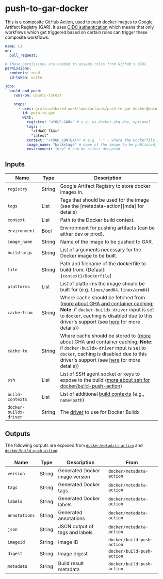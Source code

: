 # push-to-gar-docker

This is a composite GitHub Action, used to push docker images to Google Artifact Registry (GAR).
It uses [OIDC authentication](https://docs.github.com/en/actions/deployment/security-hardening-your-deployments/about-security-hardening-with-openid-connect)
which means that only workflows which get triggered based on certain rules can
trigger these composite workflows.

```yaml
name: CI
on:
  pull_request:

# These permissions are needed to assume roles from Github's OIDC.
permissions:
  contents: read
  id-token: write

jobs:
  build-and-push:
    runs-on: ubuntu-latest

    steps:
      - uses: grafana/shared-workflows/actions/push-to-gar-docker@main
        id: push-to-gar
        with:
          registry: "<YOUR-GAR>" # e.g. us-docker.pkg.dev, optional
          tags: |-
            "<IMAGE_TAG>"
            "latest"
          context: "<YOUR_CONTEXT>" # e.g. "." - where the Dockerfile is
          image_name: "backstage" # name of the image to be published, required
          environment: "dev" # can be either dev/prod
```

## Inputs

| Name                   | Type   | Description                                                                                                                                                                                                                                                                                                                                                 |
| ---------------------- | ------ | ----------------------------------------------------------------------------------------------------------------------------------------------------------------------------------------------------------------------------------------------------------------------------------------------------------------------------------------------------------- |
| `registry`             | String | Google Artifact Registry to store docker images in.                                                                                                                                                                                                                                                                                                         |
| `tags`                 | List   | Tags that should be used for the image (see the [metadata-action][mda] for details)                                                                                                                                                                                                                                                                         |
| `context`              | List   | Path to the Docker build context.                                                                                                                                                                                                                                                                                                                           |
| `environment`          | Bool   | Environment for pushing artifacts (can be either dev or prod).                                                                                                                                                                                                                                                                                              |
| `image_name`           | String | Name of the image to be pushed to GAR.                                                                                                                                                                                                                                                                                                                      |
| `build-args`           | String | List of arguments necessary for the Docker image to be built.                                                                                                                                                                                                                                                                                               |
| `file`                 | String | Path and filename of the dockerfile to build from. (Default: `{context}/Dockerfile`)                                                                                                                                                                                                                                                                        |
| `platforms`            | List   | List of platforms the image should be built for (e.g. `linux/amd64,linux/arm64`)                                                                                                                                                                                                                                                                            |
| `cache-from`           | String | Where cache should be fetched from ([more about GHA and container caching](https://www.kenmuse.com/blog/implementing-docker-layer-caching-in-github-actions/); **Note**: if `docker-buildx-driver` input is set to `docker`, caching is disabled due to this driver's support (see [here](https://docs.docker.com/build/cache/backends/) for more details)) |
| `cache-to`             | String | Where cache should be stored to ([more about GHA and container caching](https://www.kenmuse.com/blog/implementing-docker-layer-caching-in-github-actions/); **Note**: if `docker-buildx-driver` input is set to `docker`, caching is disabled due to this driver's support (see [here](https://docs.docker.com/build/cache/backends/) for more details))    |
| `ssh`                  | List   | List of SSH agent socket or keys to expose to the build ([more about ssh for docker/build-push-action](https://github.com/docker/build-push-action?tab=readme-ov-file#inputs))                                                                                                                                                                              |
| `build-contexts`       | List   | List of additional [build contexts](https://github.com/docker/build-push-action?tab=readme-ov-file#inputs) (e.g., `name=path`)                                                                                                                                                                                                                              |
| `docker-buildx-driver` | String | The [driver](https://github.com/docker/setup-buildx-action/tree/v3/?tab=readme-ov-file#customizing) to use for Docker Buildx                                                                                                                                                                                                                                |

## Outputs

The following outputs are exposed from [`docker/metadata-action`](https://github.com/docker/metadata-action?tab=readme-ov-file#outputs) and [`docker/build-push-action`](https://github.com/docker/build-push-action?tab=readme-ov-file#outputs):

| Name          | Type   | Description                    | From                       |
| ------------- | ------ | ------------------------------ | -------------------------- |
| `version`     | String | Generated Docker image version | `docker/metadata-action`   |
| `tags`        | String | Generated Docker tags          | `docker/metadata-action`   |
| `labels`      | String | Generated Docker labels        | `docker/metadata-action`   |
| `annotations` | String | Generated annotations          | `docker/metadata-action`   |
| `json`        | String | JSON output of tags and labels | `docker/metadata-action`   |
| `imageid`     | String | Image ID                       | `docker/build-push-action` |
| `digest`      | String | Image digest                   | `docker/build-push-action` |
| `metadata`    | String | Build result metadata          | `docker/build-push-action` |
